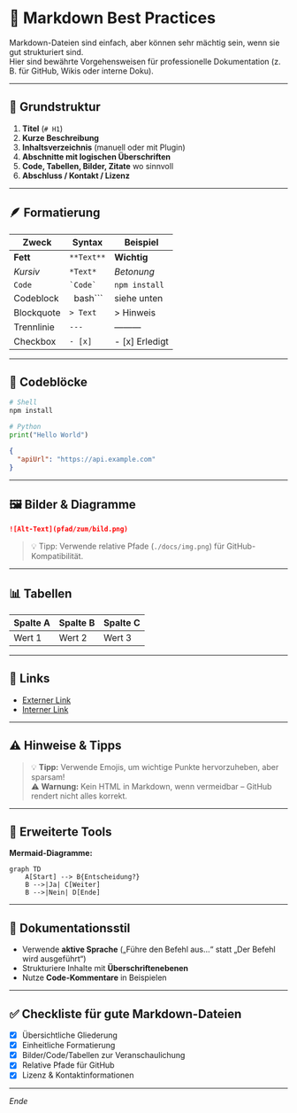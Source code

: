 # 🧱 Markdown Best Practices

Markdown-Dateien sind einfach, aber können sehr mächtig sein, wenn sie gut strukturiert sind.  
Hier sind bewährte Vorgehensweisen für professionelle Dokumentation (z. B. für GitHub, Wikis oder interne Doku).

---

## 🧩 Grundstruktur

1. **Titel** (`# H1`)
2. **Kurze Beschreibung**  
3. **Inhaltsverzeichnis** (manuell oder mit Plugin)
4. **Abschnitte mit logischen Überschriften**
5. **Code, Tabellen, Bilder, Zitate** wo sinnvoll
6. **Abschluss / Kontakt / Lizenz**

---

## 🪶 Formatierung

| Zweck | Syntax | Beispiel |
|--------|---------|-----------|
| **Fett** | `**Text**` | **Wichtig** |
| *Kursiv* | `*Text*` | *Betonung* |
| `Code` | `` `Code` `` | `npm install` |
| Codeblock | ``` ```bash``` | siehe unten |
| Blockquote | `> Text` | > Hinweis |
| Trennlinie | `---` | ——— |
| Checkbox | `- [x]` | - [x] Erledigt |

---

## 🧱 Codeblöcke

```bash
# Shell
npm install
```

```python
# Python
print("Hello World")
```

```json
{
  "apiUrl": "https://api.example.com"
}
```

---

## 🖼 Bilder & Diagramme

```markdown
![Alt-Text](pfad/zum/bild.png)
```

> 💡 Tipp: Verwende relative Pfade (`./docs/img.png`) für GitHub-Kompatibilität.

---

## 📊 Tabellen

| Spalte A | Spalte B | Spalte C |
|-----------|-----------|-----------|
| Wert 1 | Wert 2 | Wert 3 |

---

## 🧩 Links

- [Externer Link](https://example.com)
- [Interner Link](./README.md)

---

## ⚠️ Hinweise & Tipps

> 💡 **Tipp:** Verwende Emojis, um wichtige Punkte hervorzuheben, aber sparsam!  
> ⚠️ **Warnung:** Kein HTML in Markdown, wenn vermeidbar – GitHub rendert nicht alles korrekt.

---

## 📘 Erweiterte Tools

**Mermaid-Diagramme:**

```mermaid
graph TD
    A[Start] --> B{Entscheidung?}
    B -->|Ja| C[Weiter]
    B -->|Nein| D[Ende]
```

---

## 📄 Dokumentationsstil

- Verwende **aktive Sprache** („Führe den Befehl aus…“ statt „Der Befehl wird ausgeführt“)
- Strukturiere Inhalte mit **Überschriftenebenen**
- Nutze **Code-Kommentare** in Beispielen

---

## ✅ Checkliste für gute Markdown-Dateien

- [x] Übersichtliche Gliederung  
- [x] Einheitliche Formatierung  
- [x] Bilder/Code/Tabellen zur Veranschaulichung  
- [x] Relative Pfade für GitHub  
- [x] Lizenz & Kontaktinformationen  

---

_Ende_
